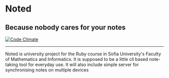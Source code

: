 # Noted

Because nobody cares for your notes
---

[![Code Climate](https://codeclimate.com/github/Hadescho/Noted/badges/gpa.svg)](https://codeclimate.com/github/Hadescho/Noted)

---
Noted is university project for the Ruby course in Sofia University's
Faculty of Mathematics and Informatics. It is supposed to be a little cli based
note-taking tool for everyday use. It will also include simple server for
synchronising notes on multiple devices

